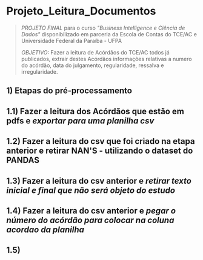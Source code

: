 # Projeto_Leitura_Documentos
>*PROJETO FINAL* para o curso *"Business Intelligence e Ciência de Dados"* disponibilizado em parceria da Escola de Contas do TCE/AC e Universidade Federal da Paraíba - UFPA
>
>*OBJETIVO:* Fazer a leitura de Acórdãos do TCE/AC todos já publicados, extrair destes Acórdãos informações relativas a numero do acórdão, data do julgamento, regularidade, ressalva e irregularidade.


## 1) Etapas do pré-processamento 
## 1.1) Fazer a leitura dos Acórdãos que estão em pdfs e *exportar para uma planilha csv*
## 1.2) Fazer a leitura do csv que foi criado na etapa anterior e retirar NAN'S - utilizando o dataset do PANDAS
## 1.3) Fazer a leitura do csv anterior e *retirar texto inicial e final que não será objeto do estudo*
## 1.4) Fazer a leitura do csv anterior e *pegar o número do acórdão para colocar na coluna acordao da planilha*
## 1.5) 

